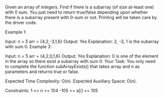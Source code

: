 Given an array of integers. Find if there is a subarray (of size at-least one) with 0 sum. You just need to return true/false depending upon whether there is a subarray present with 0-sum or not. Printing will be taken care by the driver code.

Example 1:

Input:
n = 5
arr = {4,2,-3,1,6}
Output: 
Yes
Explanation: 
2, -3, 1 is the subarray with sum 0.
Example 2:

Input:
n = 5
arr = {4,2,0,1,6}
Output: 
Yes
Explanation: 
0 is one of the element in the array so there exist a subarray with sum 0.
Your Task:
You only need to complete the function subArrayExists() that takes array and n as parameters and returns true or false.

Expected Time Complexity: O(n).
Expected Auxiliary Space: O(n).

Constraints:
1 <= n <= 104
-105 <= a[i] <= 105
